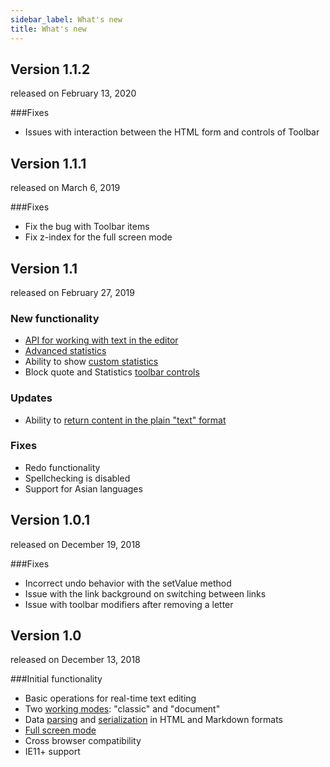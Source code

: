 ```yaml
---
sidebar_label: What's new
title: What's new
---
```


<!-- <style>
.rel_date{
	color: #a0a0a0;
    font-size: 13px;
    margin-left: 20px;
}
</style> -->

Version 1.1.2
---------------

<span class="rel_date">released on February 13, 2020</span>

###Fixes

- Issues with interaction between the HTML form and controls of Toolbar

Version 1.1.1
---------------

<span class="rel_date">released on March 6, 2019</span>

###Fixes

- Fix the bug with Toolbar items
- Fix z-index for the full screen mode 


Version 1.1
-------------

<span class="rel_date">released on February 27, 2019</span>

### New functionality

- [API for working with text in the editor](working_with_richtext.md#editorapi) 
- [Advanced statistics](working_with_richtext.md#statistics)
- Ability to show [custom statistics](working_with_richtext.md#customstats)
- Block quote and Statistics [toolbar controls](configuration.md#toolbar) 

### Updates

- Ability to [return content in the plain "text" format](api/richtext_getvalue.md) 

### Fixes

- Redo functionality
- Spellchecking is disabled
- Support for Asian languages

Version 1.0.1 
----------------

<span class="rel_date">released on December 19, 2018</span>

###Fixes

- Incorrect undo behavior with the setValue method
- Issue with the link background on switching between links 
- Issue with toolbar modifiers after removing a letter


Version 1.0 
----------------

<span class="rel_date">released on December 13, 2018</span>

###Initial functionality

- Basic operations for real-time text editing 
- Two [working modes](configuration.md#workingmodes): "classic" and "document"
- Data [parsing](loading_data.md) and [serialization](working_with_richtext.md#gettingcontentfromeditor) in HTML and Markdown formats
- [Full screen mode](working_with_richtext.md#fullscreenmode)
- Cross browser compatibility
- IE11+ support


